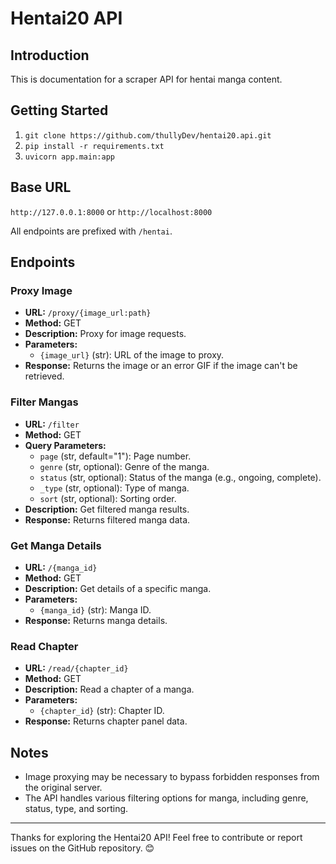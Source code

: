 # Hentai20 API

## Introduction
This is documentation for a scraper API for hentai manga content.

## Getting Started
1. `git clone https://github.com/thullyDev/hentai20.api.git`
2. `pip install -r requirements.txt`
3. `uvicorn app.main:app`

## Base URL
`http://127.0.0.1:8000` or `http://localhost:8000` 

All endpoints are prefixed with `/hentai`.

## Endpoints

### Proxy Image

- **URL:** `/proxy/{image_url:path}`
- **Method:** GET
- **Description:** Proxy for image requests.
- **Parameters:**
  - `{image_url}` (str): URL of the image to proxy.
- **Response:** Returns the image or an error GIF if the image can't be retrieved.

### Filter Mangas

- **URL:** `/filter`
- **Method:** GET
- **Query Parameters:**
  - `page` (str, default="1"): Page number.
  - `genre` (str, optional): Genre of the manga.
  - `status` (str, optional): Status of the manga (e.g., ongoing, complete).
  - `_type` (str, optional): Type of manga.
  - `sort` (str, optional): Sorting order.
- **Description:** Get filtered manga results.
- **Response:** Returns filtered manga data.

### Get Manga Details

- **URL:** `/{manga_id}`
- **Method:** GET
- **Description:** Get details of a specific manga.
- **Parameters:**
  - `{manga_id}` (str): Manga ID.
- **Response:** Returns manga details.

### Read Chapter

- **URL:** `/read/{chapter_id}`
- **Method:** GET
- **Description:** Read a chapter of a manga.
- **Parameters:**
  - `{chapter_id}` (str): Chapter ID.
- **Response:** Returns chapter panel data.

## Notes

- Image proxying may be necessary to bypass forbidden responses from the original server.
- The API handles various filtering options for manga, including genre, status, type, and sorting.

---

Thanks for exploring the Hentai20 API! Feel free to contribute or report issues on the GitHub repository. 😊